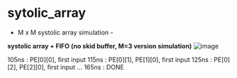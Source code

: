 # sytolic_array

- M x M systolic array simulation -

**systolic array + FIFO (no skid buffer, M=3 version simulation)**
![image](https://github.com/seo459/sytolic_array/assets/72679290/a7484165-fad5-48b7-9c6e-a6c4c77edf20)


105ns : PE[0][0], first input
115ns : PE[0][1], PE[1][0], first input
125ns : PE[0][2], PE[2][0], first input
...
165ns : DONE
